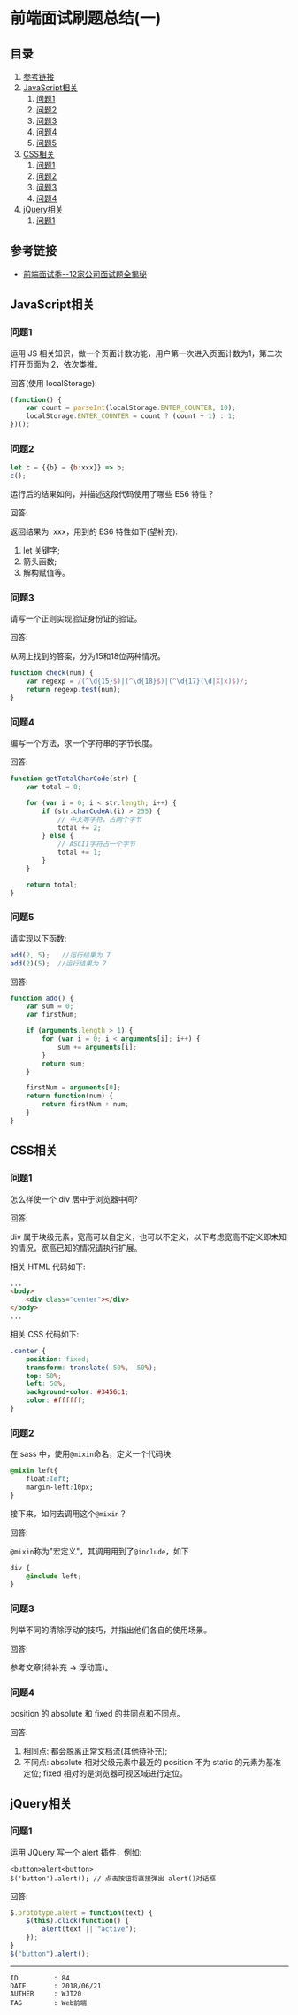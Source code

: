 
# 前端面试刷题总结(一) #

## 目录 ##

1. [参考链接](#href1)
2. [JavaScript相关](#href2)
    1. [问题1](#href2-1)
    2. [问题2](#href2-2)
    3. [问题3](#href2-3)
    4. [问题4](#href2-4)
    5. [问题5](#href2-5)
3. [CSS相关](#href3)
    1. [问题1](#href3-1)
    2. [问题2](#href3-2)
    3. [问题3](#href3-3)
    4. [问题4](#href3-4)
4. [jQuery相关](#href4)
    1. [问题1](#href4-1)

## <a name="href1">参考链接</a> ##

- [前端面试季--12家公司面试题全揭秘](https://www.jianshu.com/p/a745757c3d64)

## <a name="href2">JavaScript相关</a> ##

### <a name="href2-1">问题1</a> ###

运用 JS 相关知识，做一个页面计数功能，用户第一次进入页面计数为1，第二次打开页面为 2，依次类推。

回答(使用 localStorage):

```js
(function() {
    var count = parseInt(localStorage.ENTER_COUNTER, 10);
    localStorage.ENTER_COUNTER = count ? (count + 1) : 1;
})();
```

### <a name="href2-2">问题2</a> ###

```js
let c = {{b} = {b:xxx}} => b;
c();
```

运行后的结果如何，并描述这段代码使用了哪些 ES6 特性？

回答:

返回结果为: xxx，用到的 ES6 特性如下(望补充):

1. let 关键字;
2. 箭头函数;
3. 解构赋值等。

### <a name="href2-3">问题3</a> ###

请写一个正则实现验证身份证的验证。

回答:

从网上找到的答案，分为15和18位两种情况。

```js
function check(num) {
    var regexp = /(^\d{15}$)|(^\d{18}$)|(^\d{17}(\d|X|x)$)/;
    return regexp.test(num);
}
```

### <a name="href2-4">问题4</a> ###

编写一个方法，求一个字符串的字节长度。

回答:

```js
function getTotalCharCode(str) {
    var total = 0;

    for (var i = 0; i < str.length; i++) {
        if (str.charCodeAt(i) > 255) {
            // 中文等字符，占两个字节
            total += 2;
        } else {
            // ASCII字符占一个字节
            total += 1;
        }
    }

    return total;
}
```

### <a name="href2-5">问题5</a> ###

请实现以下函数:

```js
add(2, 5);   //运行结果为 7
add(2)(5);  //运行结果为 7
```

回答:

```js
function add() {
    var sum = 0;
    var firstNum;

    if (arguments.length > 1) {
        for (var i = 0; i < arguments[i]; i++) {
            sum += arguments[i];
        }
        return sum;
    }

    firstNum = arguments[0];
    return function(num) {
        return firstNum + num;
    }
}
```

## <a name="href3">CSS相关</a> ##

### <a name="href3-1">问题1</a> ###

怎么样使一个 div 居中于浏览器中间?

回答:

div 属于块级元素，宽高可以自定义，也可以不定义，以下考虑宽高不定义即未知的情况，宽高已知的情况请执行扩展。

相关 HTML 代码如下:

```html
...
<body>
    <div class="center"></div>
</body>
...
```

相关 CSS 代码如下:

```css
.center {
    position: fixed;
    transform: translate(-50%, -50%);
    top: 50%;
    left: 50%;
    background-color: #3456c1;
    color: #ffffff;
}
```

### <a name="href3-2">问题2</a> ###

在 sass 中，使用`@mixin`命名，定义一个代码块:

```css
@mixin left{
    float:left;
    margin-left:10px;
}
```

接下来，如何去调用这个`@mixin`？

回答:

`@mixin`称为"宏定义"，其调用用到了`@include`，如下

```css
div {
    @include left;
}
```

### <a name="href3-3">问题3</a> ###

列举不同的清除浮动的技巧，并指出他们各自的使用场景。

回答:

参考文章(待补充 -> 浮动篇)。

### <a name="href3-4">问题4</a> ###

position 的 absolute 和 fixed 的共同点和不同点。

回答:

1. 相同点: 都会脱离正常文档流(其他待补充);
2. 不同点: absolute 相对父级元素中最近的 position 不为 static 的元素为基准定位; fixed 相对的是浏览器可视区域进行定位。

## <a name="href4">jQuery相关</a> ##

### <a name="href4-1">问题1</a> ###

运用 JQuery 写一个 alert 插件，例如:

```
<button>alert<button>
$('button').alert(); // 点击按钮将直接弹出 alert()对话框
```

回答:

```js
$.prototype.alert = function(text) {
    $(this).click(function() {
        alert(text || "active");
    });
}
$("button").alert();
```

---

```
ID         : 84
DATE       : 2018/06/21
AUTHER     : WJT20
TAG        : Web前端
```
